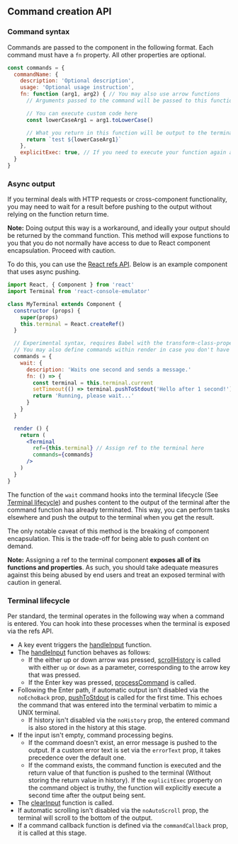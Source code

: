 ## Command creation API

### Command syntax

Commands are passed to the component in the following format. 
Each command must have a `fn` property. All other properties are optional.

```js
const commands = {
  commandName: {
    description: 'Optional description',
    usage: 'Optional usage instruction',
    fn: function (arg1, arg2) { // You may also use arrow functions
      // Arguments passed to the command will be passed to this function in the same order as they appeared in the terminal

      // You can execute custom code here
      const lowerCaseArg1 = arg1.toLowerCase()

      // What you return in this function will be output to the terminal
      return `test ${lowerCaseArg1}`
    },
    explicitExec: true, // If you need to execute your function again after the output has been emitted, enable
  }
}
```

### Async output

If you terminal deals with HTTP requests or cross-component functionality, you may need to wait for a result before pushing to the output without relying on the function return time.

**Note:** Doing output this way is a workaround, and ideally your output should be returned by the command function. This method will expose functions to you that you do not normally have access to due to React component encapsulation. Proceed with caution.

To do this, you can use the [React refs API](https://reactjs.org/docs/refs-and-the-dom.html). Below is an example component that uses async pushing.

```jsx
import React, { Component } from 'react'
import Terminal from 'react-console-emulator'

class MyTerminal extends Component {
  constructor (props) {
    super(props)
    this.terminal = React.createRef()
  }

  // Experimental syntax, requires Babel with the transform-class-properties plugin
  // You may also define commands within render in case you don't have access to class field syntax
  commands = {
    wait: {
      description: 'Waits one second and sends a message.'
      fn: () => {
        const terminal = this.terminal.current
        setTimeout(() => terminal.pushToStdout('Hello after 1 second!'), 1500)
        return 'Running, please wait...'
      }
    }
  }

  render () {
    return (
      <Terminal
        ref={this.terminal} // Assign ref to the terminal here
        commands={commands}
      />
    )
  }
}
```

The function of the `wait` command hooks into the terminal lifecycle (See [Terminal lifecycle](#terminal-lifecycle)) and pushes content to the output of the terminal after the command function has already terminated. This way, you can perform tasks elsewhere and push the output to the terminal when you get the result.

The only notable caveat of this method is the breaking of component encapsulation. This is the trade-off for being able to push content on demand.

**Note:** Assigning a ref to the terminal component **exposes all of its functions and properties**. As such, you should take adequate measures against this being abused by end users and treat an exposed terminal with caution in general.

### Terminal lifecycle

Per standard, the terminal operates in the following way when a command is entered. You can hook into these processes when the terminal is exposed via the refs API.

- A key event triggers the [handleInput](../lib/Terminal.jsx#L164) function.
- The [handleInput](../lib/Terminal.jsx#L164) function behaves as follows:
  - If the either up or down arrow was pressed, [scrollHistory](../lib/Terminal.jsx#L151) is called with either `up` or `down` as a parameter, corresponding to the arrow key that was pressed.
  - If the Enter key was pressed, [processCommand](../lib/Terminal.jsx#111) is called.
- Following the Enter path, if automatic output isn't disabled via the `noEchoBack` prop, [pushToStdout](../lib/Terminal.jsx#L85) is called for the first time. This echoes the command that was entered into the terminal verbatim to mimic a UNIX terminal.
  - If history isn't disabled via the `noHistory` prop, the entered command is also stored in the history at this stage.
- If the input isn't empty, command processing begins.
  - If the command doesn't exist, an error message is pushed to the output. If a custom error text is set via the `errorText` prop, it takes precedence over the default one.
  - If the command exists, the command function is executed and the return value of that function is pushed to the terminal (Without storing the return value in history). If the `explicitExec` property on the command object is truthy, the function will explicitly execute a second time after the output being sent.
- The [clearInput](../lib/Terminal.jsx#L106) function is called.
- If automatic scrolling isn't disabled via the `noAutoScroll` prop, the terminal will scroll to the bottom of the output.
- If a command callback function is defined via the `commandCallback` prop, it is called at this stage.
